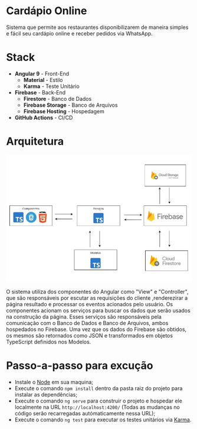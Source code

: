 # Cardápio Online

Sistema que permite aos restaurantes disponibilizarem de maneira simples e fácil seu cardápio online e receber pedidos via WhatsApp. 

# Stack

* **Angular 9** - Front-End
    * **Material** - Estilo
    * **Karma** - Teste Unitário
* **Firebase** - Back-End
    * **Firestore** - Banco de Dados
    * **Firebase Storage** - Banco de Arquivos
    * **Firebase Hosting** - Hospedagem
* **GitHub Actions** - CI/CD

# Arquitetura

![alt text](https://github.com/TulioAlcantara/cardapio-online-construcao-software-2020.1/blob/main/documentation/Architeture.jpeg?raw=True)

O sistema utiliza dos componentes do Angular como "View" e "Controller", que são responsáveis por escutar as requisições do cliente ,renderezirar a página resultado e processar os eventos acionados pelo usuário. Os componentes acionam os serviços para buscar os dados que serão usados na construção da página. Esses serviços são responsáveis pela comunicação com o Banco de Dados e Banco de Arquivos, ambos hospedados no Firebase. Uma vez que os dados do Firebase são obtidos, os mesmos são retornados como JSON e transformados em objetos TypeScript definidos nos Modelos.

# Passo-a-passo para excução

* Instale o [Node](https://nodejs.org/en/) em sua maquina;
* Execute o comando `npm install` dentro da pasta raiz do projeto para instalar as dependências;
* Execute o comando `ng serve` para construir o projeto e hospedar ele localmente na URL `http://localhost:4200/` (Todas as mudanças no código serão recarregadas autómaticamente nessa URL);
* Execute o comando  `ng test` para executar os testes unitários via [Karma](https://karma-runner.github.io).
